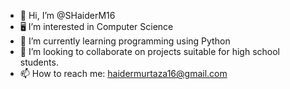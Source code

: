 - 👋 Hi, I’m @SHaiderM16
- 🖥️ I’m interested in Computer Science
- 🌱 I’m currently learning programming using Python
- 🤖 I’m looking to collaborate on projects suitable for high school students.
- 📫 How to reach me: haidermurtaza16@gmail.com

<!---
SHaiderM16/SHaiderM16 is a ✨ special ✨ repository because its `README.md` (this file) appears on your GitHub profile.
You can click the Preview link to take a look at your changes.
--->
